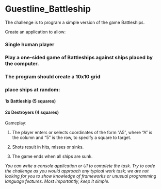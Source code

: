 # Guestline_Battleship
The challenge is to program a simple version of the game Battleships. 


Create an application to allow: 

### Single human player

### Play a one-sided game of Battleships against ships placed by the computer.

### The program should create a 10x10 grid

### place ships at random:

#### 1x Battleship (5 squares) 

#### 2x Destroyers (4 squares)

Gameplay:

1) The player enters or selects coordinates of the form “A5”, where “A” is the column and “5” is the row, to specify a square to target. 

2) Shots result in hits, misses or sinks.

3) The game ends when all ships are sunk.


*You can write a console application or UI to complete the task. 
Try to code the challenge as you would approach any typical work task; we are not looking for you to show knowledge of frameworks or unusual programming language features. 
Most importantly, keep it simple.*
